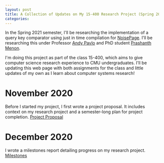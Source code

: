 ```yaml
---
layout: post
title: A Collection of Updates on My 15-400 Research Project (Spring 2021)
categories: 
---
```


In the Spring 2021 semester, I'll be researching the implementation of a query key comparator using just in time compilation for [NoisePage](https://noise.page/). I'll be researching this under Professor [Andy Pavlo](http://www.cs.cmu.edu/~pavlo/) and PhD student [Prashanth Menon](https://www.cs.cmu.edu/~prashanm/).

I'm doing this project as part of the class 15-400, which aims to give computer science research experience to CMU undergraduates. I'll be updating this web page with both assignments for the class and little updates of my own as I learn about computer systems research!

# November 2020
Before I started my project, I first wrote a project proposal. It includes context on my research project and a semester-long plan for project completion.
[Project Proposal](./assets/15_400_Project_Proposal.pdf)

# December 2020
I wrote a milestones report detailing progress on my research project.
[Milestones](./assets/15_400_Milestones.pdf)
